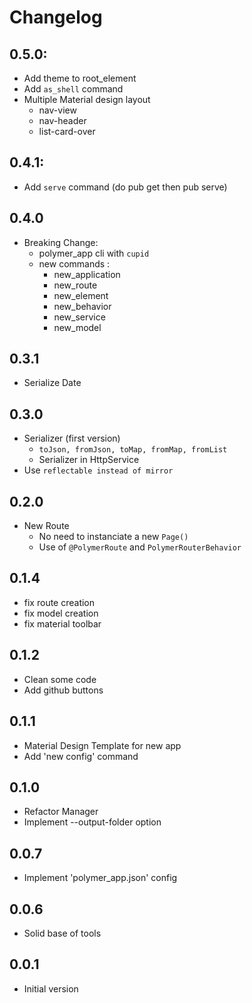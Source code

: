 # Changelog

## 0.5.0:
- Add theme to root_element
- Add ```as_shell``` command
- Multiple Material design layout
    * nav-view
    * nav-header
    * list-card-over

## 0.4.1:
- Add ```serve``` command (do pub get then pub serve)

## 0.4.0
- Breaking Change:
    * polymer_app cli with ```cupid```
    * new commands :
        + new_application
        + new_route
        + new_element
        + new_behavior
        + new_service
        + new_model

## 0.3.1
- Serialize Date

## 0.3.0
- Serializer (first version)
    * ```toJson, fromJson, toMap, fromMap, fromList```
    * Serializer in HttpService
- Use ```reflectable instead of mirror```

## 0.2.0
- New Route
    * No need to instanciate a new ```Page()```
    * Use of ```@PolymerRoute``` and ```PolymerRouterBehavior```

## 0.1.4
- fix route creation
- fix model creation
- fix material toolbar

## 0.1.2
- Clean some code
- Add github buttons

## 0.1.1
- Material Design Template for new app
- Add 'new config' command

## 0.1.0
- Refactor Manager
- Implement --output-folder option

## 0.0.7
- Implement 'polymer_app.json' config

## 0.0.6
- Solid base of tools

## 0.0.1

- Initial version